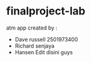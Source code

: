 # finalproject-lab
atm app
created by :
- Dave russell 2501973400
- Richard senjaya
- Hansen
Edit disini guys <br>
